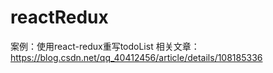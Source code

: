 # reactRedux
案例：使用react-redux重写todoList
相关文章：https://blog.csdn.net/qq_40412456/article/details/108185336
